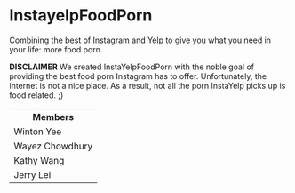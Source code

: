 # InstayelpFoodPorn
Combining the best of Instagram and Yelp to give you what you need in your life: more food porn.


<b>DISCLAIMER</b> We created InstaYelpFoodPorn with the noble goal of providing the best food porn Instagram has to offer. Unfortunately, the internet is not a nice place. As a result, not all the porn InstaYelp picks up is food related. ;)

<table>
<tr>
<th>Members</th>
</tr>
<tr>
<td>Winton Yee</td>
</tr>
<tr>
<td>Wayez Chowdhury</td>
</tr>
<tr>
<td>Kathy Wang</td>
</tr>
<tr>
<td>Jerry Lei</td>
</tr>
</table>
